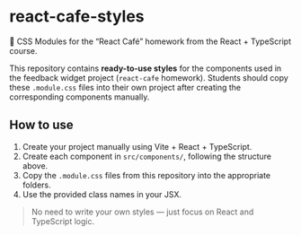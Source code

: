 # react-cafe-styles

🎨 CSS Modules for the “React Café” homework from the React + TypeScript course.

This repository contains **ready-to-use styles** for the components used in the feedback widget project (`react-cafe` homework). Students should copy these `.module.css` files into their own project after creating the corresponding components manually.

## How to use

1. Create your project manually using Vite + React + TypeScript.
2. Create each component in `src/components/`, following the structure above.
3. Copy the `.module.css` files from this repository into the appropriate folders.
4. Use the provided class names in your JSX.

> No need to write your own styles — just focus on React and TypeScript logic.
